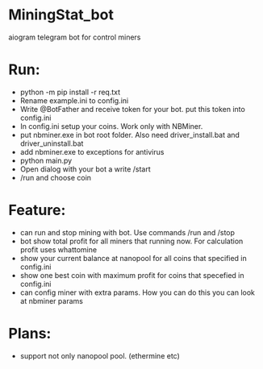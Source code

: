 # MiningStat_bot
aiogram telegram bot for control miners

# Run:
- python -m pip install -r req.txt
- Rename example.ini to config.ini
- Write @BotFather and receive token for your bot. put this token into config.ini
- In config.ini setup your coins. Work only with NBMiner. 
- put nbminer.exe in bot root folder. Also need driver_install.bat and driver_uninstall.bat
- add nbminer.exe to exceptions for antivirus
- python main.py
- Open dialog with your bot a write /start
- /run and choose coin

# Feature:
- can run and stop mining with bot. Use commands /run and /stop
- bot show total profit for all miners that running now. For calculation profit uses whattomine
- show your current balance at nanopool for all coins that specified in config.ini
- show one best coin with maximum profit for coins that specefied in config.ini
- can config miner with extra params. How you can do this you can look at nbminer params

# Plans:
- support not only nanopool pool. (ethermine etc)


